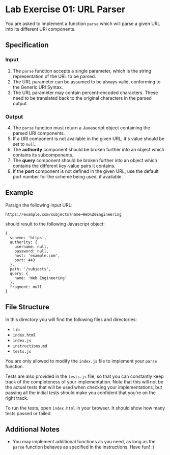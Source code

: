 # Lab Exercise 01: URL Parser

You are asked to implement a function `parse` which will parse a given URL into
its different URI components.


## Specification

### Input
1. The `parse` function accepts a single parameter, which is the string
  representation of the URL to be parsed.
2. The URL parameter can be assumed to be always valid, conforming to the
  Generic URI Syntax.
3. The URL parameter may contain percent-encoded characters. These need to be
  translated back to the original characters in the parsed output.

### Output
4. The `parse` function must return a Javascript object containing the parsed
  URI components.
5. If a URI component is not available in the given URL, it's value should be
  set to `null`.
6. The __authority__ component should be broken further into an object which
  contains its subcomponents.
7. The __query__ component should be broken further into an object which
  contains the different key-value pairs it contains.
8. If the __port__ component is not defined in the given URL, use the default
  port number for the scheme being used, if available.


## Example

Parsign the following input URL:

```
https://example.com/subjects?name=Web%20Engineering
```

should result to the following Javascript object:

```
{
  scheme: 'https',
  authority: {
    username: null,
    password: null,
    host: 'example.com',
    port: 443
  },
  path: '/subjects',
  query: {
    name: 'Web Engineering'
  },
  fragment: null
}
```


## File Structure

In this directory you will find the following files and directories:

- `lib`
- `index.html`
- `index.js`
- `instructions.md`
- `tests.js`

You are only allowed to modify the `index.js` file to implement your `parse`
function.

Tests are also provided in the `tests.js` file, so that you can constantly
keep track of the completeness of your implementation. Note that this will not
be the actual tests that will be used when checking your implementations, but
passing all the initial tests should make you confident that you're on the
right track.

To run the tests, open `index.html` in your browser. It should show how many
tests passed or failed.


## Additional Notes

- You may implement additional functions as you need, as long as the `parse`
  function behaves as specified in the instructions. Have fun! :)
